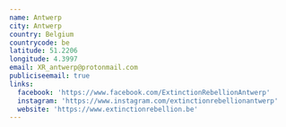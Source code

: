 ```yaml
---
name: Antwerp
city: Antwerp
country: Belgium
countrycode: be
latitude: 51.2206
longitude: 4.3997
email: XR_antwerp@protonmail.com
publiciseemail: true
links:
  facebook: 'https://www.facebook.com/ExtinctionRebellionAntwerp'
  instagram: 'https://www.instagram.com/extinctionrebellionantwerp'
  website: 'https://www.extinctionrebellion.be'
---
```


